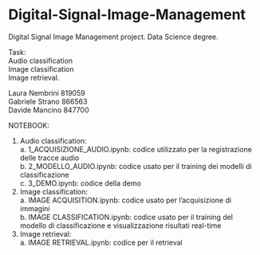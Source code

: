 # Digital-Signal-Image-Management
Digital Signal Image Management project. Data Science degree.

Task:\
Audio classification\
Image classification\
Image retrieval.


Laura Nembrini 819059\
Gabriele Strano 866563\
Davide Mancino 847700

NOTEBOOK:
1. Audio classification:\
   a.  1_ACQUISIZIONE_AUDIO.ipynb: codice utilizzato per la registrazione delle tracce audio\
   b. 2_MODELLO_AUDIO.ipynb: codice usato per il training dei modelli di classificazione\
   c.  3_DEMO.ipynb: codice della demo
2. Image classification:\
   a. IMAGE ACQUISITION.ipynb: codice usato per l’acquisizione di immagini\
   b. IMAGE CLASSIFICATION.ipynb: codice usato per il training del modello di classificazione e visualizzazione risultati real-time
3. Image retrieval: \
   a. IMAGE RETRIEVAL.ipynb: codice per il retrieval
